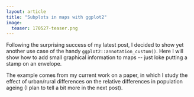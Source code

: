 ```yaml
---
layout: article
title: "Subplots in maps with ggplot2"
image:
  teaser: 170527-teaser.png
---
```


Following the surprising success of my latest post, I decided to show yet another use case of the handy `ggplot2::annotation_custom()`. Here I will show how to add small graphical information to maps -- just loke putting a stamp on an envelope.  

The example comes from my current work on a paper, in which I study the effect of urban/rural differences on the relative differences in population ageing (I plan to tell a bit more in the next post). 